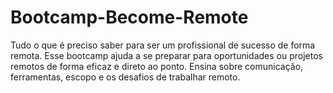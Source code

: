 # Bootcamp-Become-Remote
Tudo o que é preciso saber para ser um profissional de sucesso de forma remota. Esse bootcamp ajuda a se preparar para oportunidades ou projetos remotos de forma eficaz e direto ao ponto. Ensina sobre comunicação, ferramentas, escopo e os desafios de trabalhar remoto.

